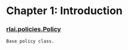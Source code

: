 # Chapter 1:  Introduction
### [rlai.policies.Policy](https://github.com/MatthewGerber/rlai/tree/master/src/rlai/policies/__init__.py#L12)
```
Base policy class.
```
